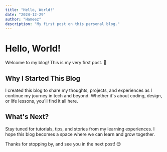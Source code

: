 ```yaml
---
title: "Hello, World!"
date: "2024-12-29"
author: "Hameez"
description: "My first post on this personal blog."
---
```


# Hello, World!

Welcome to my blog! This is my very first post. 🎉

## Why I Started This Blog

I created this blog to share my thoughts, projects, and experiences as I continue my journey in tech and beyond. Whether it's about coding, design, or life lessons, you'll find it all here.

## What's Next?

Stay tuned for tutorials, tips, and stories from my learning experiences. I hope this blog becomes a space where we can learn and grow together.

Thanks for stopping by, and see you in the next post! 😊
